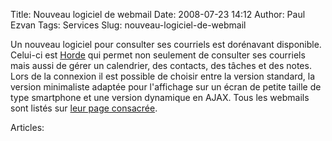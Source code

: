 Title: Nouveau logiciel de webmail
Date: 2008-07-23 14:12
Author: Paul Ezvan
Tags: Services
Slug: nouveau-logiciel-de-webmail

Un nouveau logiciel pour consulter ses courriels est dorénavant
disponible. Celui-ci est [Horde](http://www.horde.org/) qui permet non
seulement de consulter ses courriels mais aussi de gérer un calendrier,
des contacts, des tâches et des notes. Lors de la connexion il est
possible de choisir entre la version standard, la version minimaliste
adaptée pour l'affichage sur un écran de petite taille de type
smartphone et une version dynamique en AJAX.
Tous les webmails sont listés sur [leur page
consacrée](https://www.ezvan.fr/mail).

Articles: 

